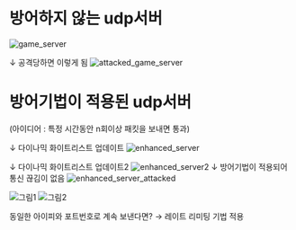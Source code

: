 
<h1>방어하지 않는 udp서버</h1>

![game_server](https://github.com/mw08081/UdpFlooding-Attack-Defense/assets/58582985/2c3976bf-e755-468e-a2c8-2f9a507d772b) 

↓ 공격당하면 이렇게 됨
![attacked_game_server](https://github.com/mw08081/UdpFlooding-Attack-Defense/assets/58582985/ad347c8a-9e79-4ea3-9ac4-a1d8743a3e6f) 

<h1>방어기법이 적용된 udp서버</h1>
<p>(아이디어 : 특정 시간동안 n회이상 패킷을 보내면 통과)</p>

↓ 다이나믹 화이트리스트 업데이트
![enhanced_server](https://github.com/mw08081/UdpFlooding-Attack-Defense/assets/58582985/0964804f-7ab8-40e9-b488-6500074e3bcb) 

↓ 다이나믹 화이트리스트 업데이트2
![enhanced_server2](https://github.com/mw08081/UdpFlooding-Attack-Defense/assets/58582985/92708b1b-5274-4f35-95fb-e3be030e4ced)
↓ 방어기법이 적용되어 통신 끊김이 없음
![enhanced_server_attacked](https://github.com/mw08081/UdpFlooding-Attack-Defense/assets/58582985/4ed64c73-7afa-4749-9d1a-e26ee66a94ac)


![그림1](https://github.com/mw08081/UdpFlooding-Attack-Defense/assets/58582985/4436fde8-8ab1-4f71-8c48-045ab009da84)
![그림2](https://github.com/mw08081/UdpFlooding-Attack-Defense/assets/58582985/1102d16c-4f69-40eb-b601-9d47bf6c93f9)

동일한 아이피와 포트번호로 계속 보낸다면? → 레이트 리미팅 기법 적용
